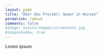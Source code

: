 ```yaml
---
layout: page
title: "Über das Projekt: Queer in Wurzen"
permalink: /about
comments: false
#image: assets/images/screenshot.jpg
#imageshadow: true
---
```


Lorem ipsum

